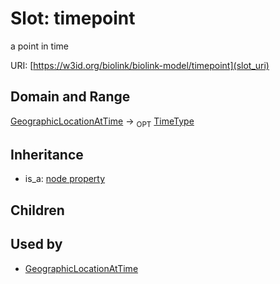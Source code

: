 # Slot: timepoint


a point in time

URI: [https://w3id.org/biolink/biolink-model/timepoint](slot_uri)
## Domain and Range

[GeographicLocationAtTime](GeographicLocationAtTime.md) ->  <sub>OPT</sub> [TimeType](TimeType.md)
## Inheritance

 *  is_a: [node property](node_property.md)
## Children

## Used by

 * [GeographicLocationAtTime](GeographicLocationAtTime.md)
